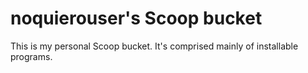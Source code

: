 # noquierouser's Scoop bucket

This is my personal Scoop bucket. It's comprised mainly of installable programs.